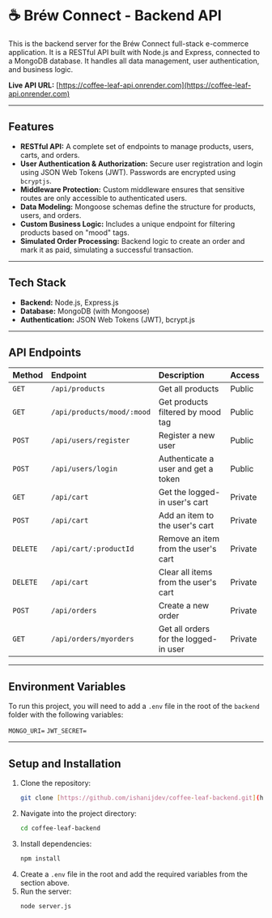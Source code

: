 # ☕ Bréw Connect - Backend API

This is the backend server for the Bréw Connect full-stack e-commerce application. It is a RESTful API built with Node.js and Express, connected to a MongoDB database. It handles all data management, user authentication, and business logic.

**Live API URL:** [https://coffee-leaf-api.onrender.com](https://coffee-leaf-api.onrender.com) 

---

## Features

* **RESTful API:** A complete set of endpoints to manage products, users, carts, and orders.
* **User Authentication & Authorization:** Secure user registration and login using JSON Web Tokens (JWT). Passwords are encrypted using `bcryptjs`.
* **Middleware Protection:** Custom middleware ensures that sensitive routes are only accessible to authenticated users.
* **Data Modeling:** Mongoose schemas define the structure for products, users, and orders.
* **Custom Business Logic:** Includes a unique endpoint for filtering products based on "mood" tags.
* **Simulated Order Processing:** Backend logic to create an order and mark it as paid, simulating a successful transaction.

---

## Tech Stack

* **Backend:** Node.js, Express.js
* **Database:** MongoDB (with Mongoose)
* **Authentication:** JSON Web Tokens (JWT), bcrypt.js
---

## API Endpoints

| Method | Endpoint                    | Description                           | Access    |
| :----- | :-------------------------- | :------------------------------------ | :-------- |
| `GET`  | `/api/products`             | Get all products                      | Public    |
| `GET`  | `/api/products/mood/:mood`  | Get products filtered by mood tag     | Public    |
| `POST` | `/api/users/register`       | Register a new user                   | Public    |
| `POST` | `/api/users/login`          | Authenticate a user and get a token   | Public    |
| `GET`  | `/api/cart`                 | Get the logged-in user's cart         | Private   |
| `POST` | `/api/cart`                 | Add an item to the user's cart        | Private   |
| `DELETE`| `/api/cart/:productId`      | Remove an item from the user's cart   | Private   |
| `DELETE`| `/api/cart`                 | Clear all items from the user's cart  | Private   |
| `POST` | `/api/orders`               | Create a new order                    | Private   |
| `GET`  | `/api/orders/myorders`      | Get all orders for the logged-in user | Private   |

---

## Environment Variables

To run this project, you will need to add a `.env` file in the root of the `backend` folder with the following variables:

`MONGO_URI=`
`JWT_SECRET=`

---

## Setup and Installation

1.  Clone the repository:
    ```bash
    git clone [https://github.com/ishanijdev/coffee-leaf-backend.git](https://github.com/ishanijdev/coffee-leaf-backend.git)
    ```
2.  Navigate into the project directory:
    ```bash
    cd coffee-leaf-backend
    ```
3.  Install dependencies:
    ```bash
    npm install
    ```
4.  Create a `.env` file in the root and add the required variables from the section above.
5.  Run the server:
    ```bash
    node server.js
    ```
